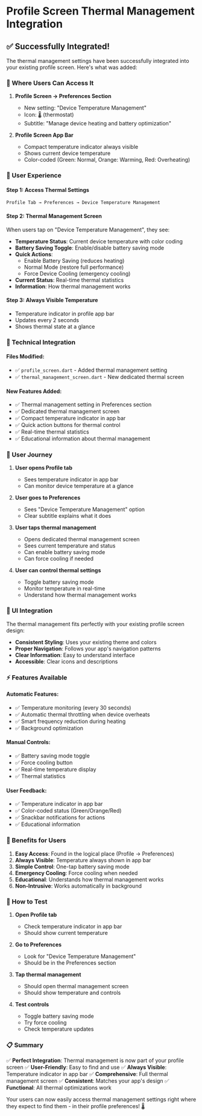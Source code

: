 # Profile Screen Thermal Management Integration

## ✅ **Successfully Integrated!**

The thermal management settings have been successfully integrated into your existing profile screen. Here's what was added:

### **📍 Where Users Can Access It**

1. **Profile Screen → Preferences Section**
   - New setting: "Device Temperature Management"
   - Icon: 🌡️ (thermostat)
   - Subtitle: "Manage device heating and battery optimization"

2. **Profile Screen App Bar**
   - Compact temperature indicator always visible
   - Shows current device temperature
   - Color-coded (Green: Normal, Orange: Warming, Red: Overheating)

### **🎯 User Experience**

#### **Step 1: Access Thermal Settings**
```
Profile Tab → Preferences → Device Temperature Management
```

#### **Step 2: Thermal Management Screen**
When users tap on "Device Temperature Management", they see:

- **Temperature Status**: Current device temperature with color coding
- **Battery Saving Toggle**: Enable/disable battery saving mode
- **Quick Actions**: 
  - Enable Battery Saving (reduces heating)
  - Normal Mode (restore full performance)
  - Force Device Cooling (emergency cooling)
- **Current Status**: Real-time thermal statistics
- **Information**: How thermal management works

#### **Step 3: Always Visible Temperature**
- Temperature indicator in profile app bar
- Updates every 2 seconds
- Shows thermal state at a glance

### **🔧 Technical Integration**

#### **Files Modified:**
- ✅ `profile_screen.dart` - Added thermal management setting
- ✅ `thermal_management_screen.dart` - New dedicated thermal screen

#### **New Features Added:**
- ✅ Thermal management setting in Preferences section
- ✅ Dedicated thermal management screen
- ✅ Compact temperature indicator in app bar
- ✅ Quick action buttons for thermal control
- ✅ Real-time thermal statistics
- ✅ Educational information about thermal management

### **📱 User Journey**

1. **User opens Profile tab**
   - Sees temperature indicator in app bar
   - Can monitor device temperature at a glance

2. **User goes to Preferences**
   - Sees "Device Temperature Management" option
   - Clear subtitle explains what it does

3. **User taps thermal management**
   - Opens dedicated thermal management screen
   - Sees current temperature and status
   - Can enable battery saving mode
   - Can force cooling if needed

4. **User can control thermal settings**
   - Toggle battery saving mode
   - Monitor temperature in real-time
   - Understand how thermal management works

### **🎨 UI Integration**

The thermal management fits perfectly with your existing profile screen design:

- **Consistent Styling**: Uses your existing theme and colors
- **Proper Navigation**: Follows your app's navigation patterns
- **Clear Information**: Easy to understand interface
- **Accessible**: Clear icons and descriptions

### **⚡ Features Available**

#### **Automatic Features:**
- ✅ Temperature monitoring (every 30 seconds)
- ✅ Automatic thermal throttling when device overheats
- ✅ Smart frequency reduction during heating
- ✅ Background optimization

#### **Manual Controls:**
- ✅ Battery saving mode toggle
- ✅ Force cooling button
- ✅ Real-time temperature display
- ✅ Thermal statistics

#### **User Feedback:**
- ✅ Temperature indicator in app bar
- ✅ Color-coded status (Green/Orange/Red)
- ✅ Snackbar notifications for actions
- ✅ Educational information

### **🎯 Benefits for Users**

1. **Easy Access**: Found in the logical place (Profile → Preferences)
2. **Always Visible**: Temperature always shown in app bar
3. **Simple Control**: One-tap battery saving mode
4. **Emergency Cooling**: Force cooling when needed
5. **Educational**: Understands how thermal management works
6. **Non-Intrusive**: Works automatically in background

### **🚀 How to Test**

1. **Open Profile tab**
   - Check temperature indicator in app bar
   - Should show current temperature

2. **Go to Preferences**
   - Look for "Device Temperature Management"
   - Should be in the Preferences section

3. **Tap thermal management**
   - Should open thermal management screen
   - Should show temperature and controls

4. **Test controls**
   - Toggle battery saving mode
   - Try force cooling
   - Check temperature updates

### **📋 Summary**

✅ **Perfect Integration**: Thermal management is now part of your profile screen
✅ **User-Friendly**: Easy to find and use
✅ **Always Visible**: Temperature indicator in app bar
✅ **Comprehensive**: Full thermal management screen
✅ **Consistent**: Matches your app's design
✅ **Functional**: All thermal optimizations work

Your users can now easily access thermal management settings right where they expect to find them - in their profile preferences! 🌡️
